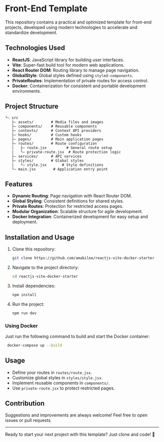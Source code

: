 # Front-End Template

This repository contains a practical and optimized template for front-end projects, developed using modern technologies to accelerate and standardize development.

## Technologies Used

- **ReactJS**: JavaScript library for building user interfaces.
- **Vite**: Super-fast build tool for modern web applications.
- **React Router DOM**: Routing library to manage page navigation.
- **GlobalStyle**: Global styles defined using `styled-components`.
- **PrivateRoutes**: Implementation of private routes for access control.
- **Docker**: Containerization for consistent and portable development environments.

## Project Structure

```
└— src
   ├— assets/        # Media files and images
   ├— components/    # Reusable components
   ├— contexts/      # Context API providers
   ├— hooks/         # Custom hooks
   ├— pages/         # Main application pages
   ├— routes/        # Route configuration
   |   ├— route.jsx         # General route setup
   |   └— private-route.jsx  # Route protection logic
   ├— services/      # API services
   ├— styles/        # Global styles
   |   └— style.jsx       # Style definitions
   └— main.jsx        # Application entry point
```

## Features

- **Dynamic Routing**: Page navigation with React Router DOM.
- **Global Styling**: Consistent definitions for shared styles.
- **Private Routes**: Protection for restricted access pages.
- **Modular Organization**: Scalable structure for agile development.
- **Docker Integration**: Containerized development for easy setup and deployment.

## Installation and Usage

1. Clone this repository:
   ```bash
   git clone https://github.com/amabilee/reactjs-vite-docker-starter
   ```

2. Navigate to the project directory:
   ```bash
   cd reactjs-vite-docker-starter
   ```

3. Install dependencies:
   ```bash
   npm install
   ```

4. Run the project:
   ```bash
   npm run dev
   ```

### Using Docker

Just run the following command to build and start the Docker container:
   ```bash
    docker-compose up --build
   ```

## Usage

- Define your routes in `routes/route.jsx`.
- Customize global styles in `styles/style.jsx`.
- Implement reusable components in `components/`.
- Use `private-route.jsx` to protect restricted pages.

## Contribution

Suggestions and improvements are always welcome! Feel free to open issues or pull requests.


---

Ready to start your next project with this template? Just clone and code! 🚀

